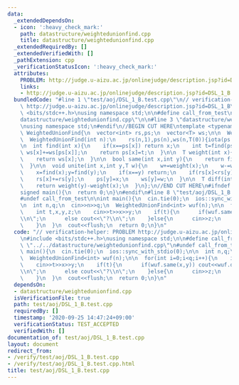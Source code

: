 ```yaml
---
data:
  _extendedDependsOn:
  - icon: ':heavy_check_mark:'
    path: datastructure/weightedunionfind.cpp
    title: datastructure/weightedunionfind.cpp
  _extendedRequiredBy: []
  _extendedVerifiedWith: []
  _pathExtension: cpp
  _verificationStatusIcon: ':heavy_check_mark:'
  attributes:
    PROBLEM: http://judge.u-aizu.ac.jp/onlinejudge/description.jsp?id=DSL_1_B
    links:
    - http://judge.u-aizu.ac.jp/onlinejudge/description.jsp?id=DSL_1_B
  bundledCode: "#line 1 \"test/aoj/DSL_1_B.test.cpp\"\n// verification-helper: PROBLEM\
    \ http://judge.u-aizu.ac.jp/onlinejudge/description.jsp?id=DSL_1_B\n\n#include\
    \ <bits/stdc++.h>\nusing namespace std;\n\n#define call_from_test\n#line 1 \"\
    datastructure/weightedunionfind.cpp\"\n\n#line 3 \"datastructure/weightedunionfind.cpp\"\
    \nusing namespace std;\n#endif\n//BEGIN CUT HERE\ntemplate <typename T>\nstruct\
    \ WeightedUnionFind{\n  vector<int> rs,ps;\n  vector<T> ws;\n\n  WeightedUnionFind(){}\n\
    \  WeightedUnionFind(int n):\n    rs(n,1),ps(n),ws(n,T(0)){iota(ps.begin(),ps.end(),0);}\n\
    \n  int find(int x){\n    if(x==ps[x]) return x;\n    int t=find(ps[x]);\n   \
    \ ws[x]+=ws[ps[x]];\n    return ps[x]=t;\n  }\n\n  T weight(int x){\n    find(x);\n\
    \    return ws[x];\n  }\n\n  bool same(int x,int y){\n    return find(x)==find(y);\n\
    \  }\n\n  void unite(int x,int y,T w){\n    w+=weight(x);\n    w-=weight(y);\n\
    \    x=find(x);y=find(y);\n    if(x==y) return;\n    if(rs[x]<rs[y]) swap(x,y),w=-w;\n\
    \    rs[x]+=rs[y];\n    ps[y]=x;\n    ws[y]=w;\n  }\n\n  T diff(int x,int y){\n\
    \    return weight(y)-weight(x);\n  }\n};\n//END CUT HERE\n#ifndef call_from_test\n\
    signed main(){\n  return 0;\n}\n#endif\n#line 8 \"test/aoj/DSL_1_B.test.cpp\"\n\
    #undef call_from_test\n\nint main(){\n  cin.tie(0);\n  ios::sync_with_stdio(0);\n\
    \n  int n,q;\n  cin>>n>>q;\n  WeightedUnionFind<int> wuf(n);\n\n  for(int i=0;i<q;i++){\n\
    \    int t,x,y,z;\n    cin>>t>>x>>y;\n    if(t){\n      if(wuf.same(x,y)) cout<<wuf.diff(x,y)<<\"\
    \\n\";\n      else cout<<\"?\\n\";\n    }else{\n      cin>>z;\n      wuf.unite(x,y,z);\n\
    \    }\n  }\n  cout<<flush;\n  return 0;\n}\n"
  code: "// verification-helper: PROBLEM http://judge.u-aizu.ac.jp/onlinejudge/description.jsp?id=DSL_1_B\n\
    \n#include <bits/stdc++.h>\nusing namespace std;\n\n#define call_from_test\n#include\
    \ \"../../datastructure/weightedunionfind.cpp\"\n#undef call_from_test\n\nint\
    \ main(){\n  cin.tie(0);\n  ios::sync_with_stdio(0);\n\n  int n,q;\n  cin>>n>>q;\n\
    \  WeightedUnionFind<int> wuf(n);\n\n  for(int i=0;i<q;i++){\n    int t,x,y,z;\n\
    \    cin>>t>>x>>y;\n    if(t){\n      if(wuf.same(x,y)) cout<<wuf.diff(x,y)<<\"\
    \\n\";\n      else cout<<\"?\\n\";\n    }else{\n      cin>>z;\n      wuf.unite(x,y,z);\n\
    \    }\n  }\n  cout<<flush;\n  return 0;\n}\n"
  dependsOn:
  - datastructure/weightedunionfind.cpp
  isVerificationFile: true
  path: test/aoj/DSL_1_B.test.cpp
  requiredBy: []
  timestamp: '2020-09-25 14:47:24+09:00'
  verificationStatus: TEST_ACCEPTED
  verifiedWith: []
documentation_of: test/aoj/DSL_1_B.test.cpp
layout: document
redirect_from:
- /verify/test/aoj/DSL_1_B.test.cpp
- /verify/test/aoj/DSL_1_B.test.cpp.html
title: test/aoj/DSL_1_B.test.cpp
---
```

